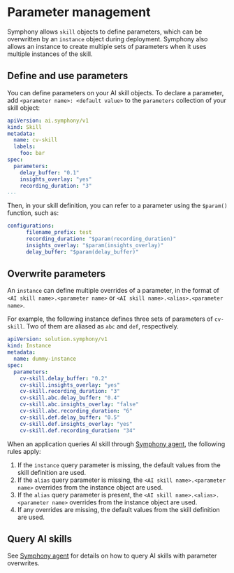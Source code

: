 # Parameter management

Symphony allows `skill` objects to define parameters, which can be overwritten by an `instance` object during deployment. Symphony also allows an instance to create multiple sets of parameters when it uses multiple instances of the skill.

## Define and use parameters

You can define parameters on your AI skill objects. To declare a parameter, add `<parameter name>: <default value>` to the `parameters` collection of your skill object:

```yaml
apiVersion: ai.symphony/v1
kind: Skill
metadata:
  name: cv-skill
  labels: 
    foo: bar
spec:
  parameters:   
    delay_buffer: "0.1"
    insights_overlay: "yes"
    recording_duration: "3"
...
```

Then, in your skill definition, you can refer to a parameter using the `$param()` function, such as:

```yaml
configurations:
      filename_prefix: test
      recording_duration: "$param(recording_duration)"
      insights_overlay: "$param(insights_overlay)"
      delay_buffer: "$param(delay_buffer)" 
```

## Overwrite parameters

An `instance` can define multiple overrides of a parameter, in the format of `<AI skill name>.<parameter name>` or `<AI skill name>.<alias>.<parameter name>`.

For example, the following instance defines three sets of parameters of `cv-skill`. Two of them are aliased as `abc` and `def`, respectively.

```yaml
apiVersion: solution.symphony/v1
kind: Instance
metadata:
  name: dummy-instance
spec:
  parameters:
    cv-skill.delay_buffer: "0.2"
    cv-skill.insights_overlay: "yes"
    cv-skill.recording_duration: "3"
    cv-skill.abc.delay_buffer: "0.4"
    cv-skill.abc.insights_overlay: "false"
    cv-skill.abc.recording_duration: "6"
    cv-skill.def.delay_buffer: "0.5"
    cv-skill.def.insights_overlay: "yes"
    cv-skill.def.recording_duration: "34"
```

When an application queries AI skill through [Symphony agent](../agent/_overview.md), the following rules apply:

1. If the `instance` query parameter is missing, the default values from the skill definition are used.
2. If the `alias` query parameter is missing, the `<AI skill name>.<parameter name>` overrides from the instance object are used.
3. If the `alias` query parameter is present, the `<AI skill name>.<alias>.<parameter name>` overrides from the instance object are used.
4. If any overrides are missing, the default values from the skill definition are used.

## Query AI skills

See [Symphony agent](../agent/_overview.md) for details on how to query AI skills with parameter overwrites.
